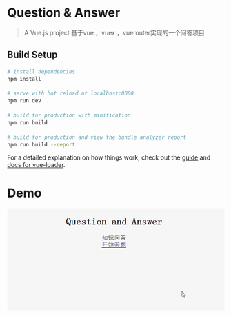 # Question & Answer

> A Vue.js project
基于vue ，vuex ，vuerouter实现的一个问答项目

## Build Setup

``` bash
# install dependencies
npm install

# serve with hot reload at localhost:8080
npm run dev

# build for production with minification
npm run build

# build for production and view the bundle analyzer report
npm run build --report
```

For a detailed explanation on how things work, check out the [guide](http://vuejs-templates.github.io/webpack/) and [docs for vue-loader](http://vuejs.github.io/vue-loader).

# Demo
![demo.gif](./src/assets/qaa.gif)
